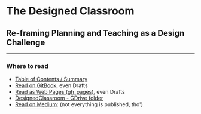 # The Designed Classroom
## Re-framing Planning and Teaching as a Design Challenge

___

### Where to read
- [Table of Contents / Summary](SUMMARY.md)
- [Read on GitBook](https://janzeteachesit.gitbooks.io/redefining-the-classroom/content/), even Drafts
- [Read as Web Pages \(gh_pages\)](https://janzeteachesit.github.io/redefining-the-classroom/), even Drafts
- [DesignedClassroom - GDrive folder](https://drive.google.com/open?id=0BysMfTbvAUUVVGNtbDA0TG43OG8)
- [Read on Medium](https://medium.com/designed-classroom): (not everything is published, tho')
